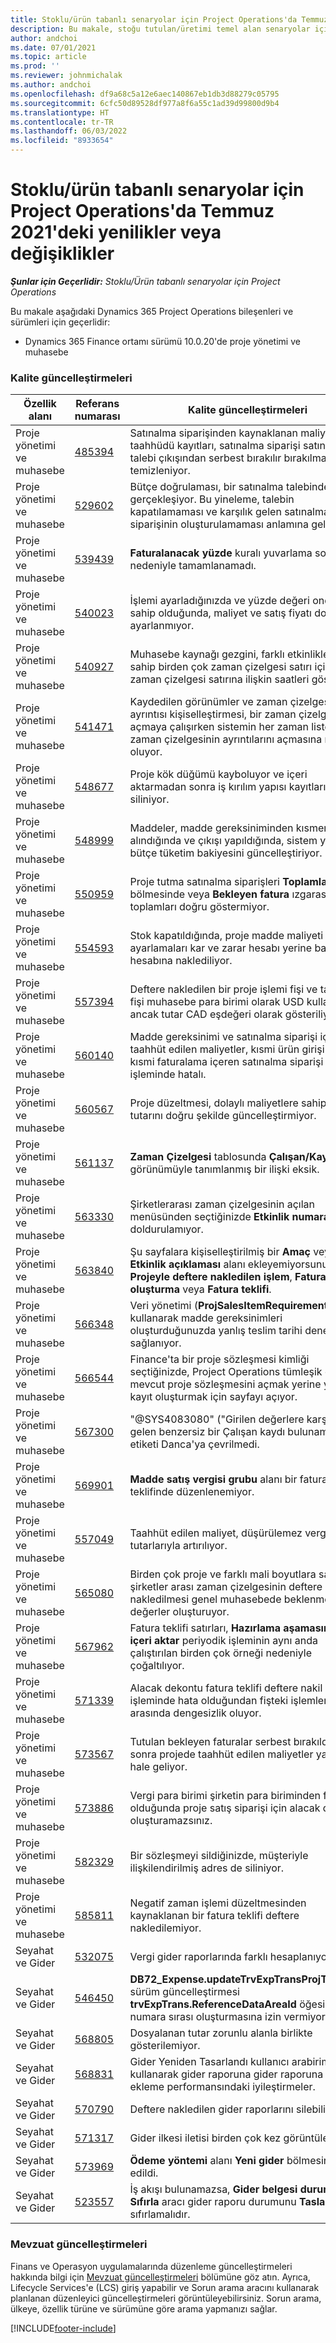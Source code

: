 ```yaml
---
title: Stoklu/ürün tabanlı senaryolar için Project Operations'da Temmuz 2021'deki yenilikler veya değişiklikler
description: Bu makale, stoğu tutulan/üretimi temel alan senaryolar için Project Operations Temmuz 2021 sürümünde yer alan kalite güncelleştirmeleri hakkında bilgi sağlar.
author: andchoi
ms.date: 07/01/2021
ms.topic: article
ms.prod: ''
ms.reviewer: johnmichalak
ms.author: andchoi
ms.openlocfilehash: df9a68c5a12e6aec140867eb1db3d88279c05795
ms.sourcegitcommit: 6cfc50d89528df977a8f6a55c1ad39d99800d9b4
ms.translationtype: HT
ms.contentlocale: tr-TR
ms.lasthandoff: 06/03/2022
ms.locfileid: "8933654"
---
```

# <a name="whats-new-or-changed-in-project-operations-july-2021-for-stockedproduction-based-scenarios"></a>Stoklu/ürün tabanlı senaryolar için Project Operations'da Temmuz 2021'deki yenilikler veya değişiklikler

_**Şunlar için Geçerlidir:** Stoklu/Ürün tabanlı senaryolar için Project Operations_

Bu makale aşağıdaki Dynamics 365 Project Operations bileşenleri ve sürümleri için geçerlidir:

- Dynamics 365 Finance ortamı sürümü 10.0.20'de proje yönetimi ve muhasebe
 
### <a name="quality-updates"></a>Kalite güncelleştirmeleri
                                                                                                                                                                                  
| Özellik alanı                      | Referans numarası| Kalite güncelleştirmeleri                                                                                                                                                                          |
|-----------------------------------|--------|---------------------------------------------------------------------------------------------------------------------------------------------------------------------------------|
| Proje yönetimi ve muhasebe | [485394](https://fix.lcs.dynamics.com/Issue/Details/?bugId=485394) | Satınalma siparişinden kaynaklanan maliyet taahhüdü kayıtları, satınalma siparişi satınalma talebi çıkışından serbest bırakılır bırakılmaz temizleniyor.                                                                           |
| Proje yönetimi ve muhasebe | [529602](https://fix.lcs.dynamics.com/Issue/Details/?bugId=529602) | Bütçe doğrulaması, bir satınalma talebinde iki kez gerçekleşiyor. Bu yineleme, talebin kapatılamaması ve karşılık gelen satınalma siparişinin oluşturulamaması anlamına geliyor.                                                                                                                        |
| Proje yönetimi ve muhasebe | [539439](https://fix.lcs.dynamics.com/Issue/Details/?bugId=539439) | **Faturalanacak yüzde** kuralı yuvarlama sorunu nedeniyle tamamlanamadı.                                                                              |
| Proje yönetimi ve muhasebe | [540023](https://fix.lcs.dynamics.com/Issue/Details/?bugId=540023) | İşlemi ayarladığınızda ve yüzde değeri ondalıklara sahip olduğunda, maliyet ve satış fiyatı doğru ayarlanmıyor.                                      |
| Proje yönetimi ve muhasebe | [540927](https://fix.lcs.dynamics.com/Issue/Details/?bugId=540927) | Muhasebe kaynağı gezgini, farklı etkinliklere sahip birden çok zaman çizelgesi satırı için tek bir zaman çizelgesi satırına ilişkin saatleri gösteriyor.                                      |
| Proje yönetimi ve muhasebe | [541471](https://fix.lcs.dynamics.com/Issue/Details/?bugId=541471) | Kaydedilen görünümler ve zaman çizelgesi satırı ayrıntısı kişiselleştirmesi, bir zaman çizelgesini açmaya çalışırken sistemin her zaman listedeki ilk zaman çizelgesinin ayrıntılarını açmasına neden oluyor.  |
| Proje yönetimi ve muhasebe | [548677](https://fix.lcs.dynamics.com/Issue/Details/?bugId=548677) | Proje kök düğümü kayboluyor ve içeri aktarmadan sonra iş kırılım yapısı kayıtları siliniyor.                                                                                             |
| Proje yönetimi ve muhasebe | [548999](https://fix.lcs.dynamics.com/Issue/Details/?bugId=548999) | Maddeler, madde gereksiniminden kısmen alındığında ve çıkışı yapıldığında, sistem yanlış bütçe tüketim bakiyesini güncelleştiriyor. |
| Proje yönetimi ve muhasebe | [550959](https://fix.lcs.dynamics.com/Issue/Details/?bugId=550959) | Proje tutma satınalma siparişleri **Toplamlar** bölmesinde veya **Bekleyen fatura** ızgarasında toplamları doğru göstermiyor.                                                                  |
| Proje yönetimi ve muhasebe | [554593](https://fix.lcs.dynamics.com/Issue/Details/?bugId=554593) | Stok kapatıldığında, proje madde maliyeti ayarlamaları kar ve zarar hesabı yerine bakiye hesabına naklediliyor.                                                            |
| Proje yönetimi ve muhasebe | [557394](https://fix.lcs.dynamics.com/Issue/Details/?bugId=557394) | Deftere nakledilen bir proje işlemi fişi ve tahmin fişi muhasebe para birimi olarak USD kullanıyor ancak tutar CAD eşdeğeri olarak gösteriliyor.              |
| Proje yönetimi ve muhasebe | [560140](https://fix.lcs.dynamics.com/Issue/Details/?bugId=560140) | Madde gereksinimi ve satınalma siparişi içeren taahhüt edilen maliyetler, kısmi ürün girişi ve kısmi faturalama içeren satınalma siparişi fatura işleminde hatalı.       |
| Proje yönetimi ve muhasebe | [560567](https://fix.lcs.dynamics.com/Issue/Details/?bugId=560567) | Proje düzeltmesi, dolaylı maliyetlere sahip satış tutarını doğru şekilde güncelleştirmiyor.                                                                                    |
| Proje yönetimi ve muhasebe | [561137](https://fix.lcs.dynamics.com/Issue/Details/?bugId=561137) | **Zaman Çizelgesi** tablosunda **Çalışan/Kaynak** görünümüyle tanımlanmış bir ilişki eksik.                                                                                   |
| Proje yönetimi ve muhasebe | [563330](https://fix.lcs.dynamics.com/Issue/Details/?bugId=563330) | Şirketlerarası zaman çizelgesinin açılan menüsünden seçtiğinizde **Etkinlik numarası alanı** doldurulamıyor.                                                                 |
| Proje yönetimi ve muhasebe | [563840](https://fix.lcs.dynamics.com/Issue/Details/?bugId=563840) | Şu sayfalara kişiselleştirilmiş bir **Amaç** veya **Etkinlik açıklaması** alanı ekleyemiyorsunuz: **Projeyle deftere nakledilen işlem**, **Fatura teklifi oluşturma** veya **Fatura teklifi**.  |
| Proje yönetimi ve muhasebe | [566348](https://fix.lcs.dynamics.com/Issue/Details/?bugId=566348) | Veri yönetimi (**ProjSalesItemRequirementEntity**) kullanarak madde gereksinimleri oluşturduğunuzda yanlış teslim tarihi denetimi sağlanıyor.                                              |
| Proje yönetimi ve muhasebe | [566544](https://fix.lcs.dynamics.com/Issue/Details/?bugId=566544) | Finance'ta bir proje sözleşmesi kimliği seçtiğinizde, Project Operations tümleşik ortamı, mevcut proje sözleşmesini açmak yerine yeni bir kayıt oluşturmak için sayfayı açıyor.                                                                                                                 |
| Proje yönetimi ve muhasebe | [567300](https://fix.lcs.dynamics.com/Issue/Details/?bugId=567300) |  "@SYS4083080" ("Girilen değerlere karşılık gelen benzersiz bir Çalışan kaydı bulunamıyor") etiketi Danca'ya çevrilmedi.                                |
| Proje yönetimi ve muhasebe | [569901](https://fix.lcs.dynamics.com/Issue/Details/?bugId=569901) | **Madde satış vergisi grubu** alanı bir fatura teklifinde düzenlenemiyor.                                                                               |
| Proje yönetimi ve muhasebe | [557049](https://fix.lcs.dynamics.com/Issue/Details/?bugId=557049) | Taahhüt edilen maliyet, düşürülemez vergi tutarlarıyla artırılıyor.                                                                                                    |
| Proje yönetimi ve muhasebe | [565080](https://fix.lcs.dynamics.com/Issue/Details/?bugId=565080) | Birden çok proje ve farklı mali boyutlara sahip bir şirketler arası zaman çizelgesinin deftere nakledilmesi genel muhasebede beklenmeyen değerler oluşturuyor.                             |
| Proje yönetimi ve muhasebe | [567962](https://fix.lcs.dynamics.com/Issue/Details/?bugId=567962) | Fatura teklifi satırları, **Hazırlama aşamasından içeri aktar** periyodik işleminin aynı anda çalıştırılan birden çok örneği nedeniyle çoğaltılıyor.                                      |
| Proje yönetimi ve muhasebe | [571339](https://fix.lcs.dynamics.com/Issue/Details/?bugId=571339) | Alacak dekontu fatura teklifi deftere nakil işleminde hata olduğundan fişteki işlemler arasında dengesizlik oluyor.    |
| Proje yönetimi ve muhasebe | [573567](https://fix.lcs.dynamics.com/Issue/Details/?bugId=573567) | Tutulan bekleyen faturalar serbest bırakıldıktan sonra projede taahhüt edilen maliyetler yanlış hale geliyor.                                                                             |
| Proje yönetimi ve muhasebe | [573886](https://fix.lcs.dynamics.com/Issue/Details/?bugId=573886) | Vergi para birimi şirketin para biriminden farklı olduğunda proje satış siparişi için alacak dekontu oluşturamazsınız.                                      |
| Proje yönetimi ve muhasebe | [582329](https://fix.lcs.dynamics.com/Issue/Details/?bugId=582329) | Bir sözleşmeyi sildiğinizde, müşteriyle ilişkilendirilmiş adres de siliniyor.                                                                                     |
| Proje yönetimi ve muhasebe | [585811](https://fix.lcs.dynamics.com/Issue/Details/?bugId=585811) | Negatif zaman işlemi düzeltmesinden kaynaklanan bir fatura teklifi deftere nakledilemiyor.                                                                    |
| Seyahat ve Gider                  | [532075](https://fix.lcs.dynamics.com/Issue/Details/?bugId=532075) | Vergi gider raporlarında farklı hesaplanıyor.                                                                                                                  |
| Seyahat ve Gider                  | [546450](https://fix.lcs.dynamics.com/Issue/Details/?bugId=546450) | **DB72_Expense.updateTrvExpTransProjTransId()** sürüm güncelleştirmesi **trvExpTrans.ReferenceDataAreaId** öğesinin yeni numara sırası oluşturmasına izin vermiyor.                    |
| Seyahat ve Gider                  | [568805](https://fix.lcs.dynamics.com/Issue/Details/?bugId=568805) | Dosyalanan tutar zorunlu alanla birlikte gösterilemiyor.                                                                                                             |
| Seyahat ve Gider                  | [568831](https://fix.lcs.dynamics.com/Issue/Details/?bugId=568831) | Gider Yeniden Tasarlandı kullanıcı arabirimi kullanarak gider raporuna gider raporuna gider ekleme performansındaki iyileştirmeler.                                                            |
| Seyahat ve Gider                  | [570790](https://fix.lcs.dynamics.com/Issue/Details/?bugId=570790) | Deftere nakledilen gider raporlarını silebilirsiniz.                                                                                           |
| Seyahat ve Gider                  | [571317](https://fix.lcs.dynamics.com/Issue/Details/?bugId=571317) | Gider ilkesi iletisi birden çok kez görüntüleniyoe.                                                                                                       |
| Seyahat ve Gider                  | [573969](https://fix.lcs.dynamics.com/Issue/Details/?bugId=573969) | **Ödeme yöntemi** alanı **Yeni gider** bölmesine dahil edildi.                                                                                                      |
| Seyahat ve Gider                  | [523557](https://fix.lcs.dynamics.com/Issue/Details/?bugId=523557) | İş akışı bulunamazsa, **Gider belgesi durumunu Sıfırla** aracı gider raporu durumunu **Taslak** olarak sıfırlamalıdır. 

### <a name="regulatory-updates"></a>Mevzuat güncelleştirmeleri
Finans ve Operasyon uygulamalarında düzenleme güncelleştirmeleri hakkında bilgi için [Mevzuat güncelleştirmeleri](/dynamics365/finance/localizations/regulatory-updates) bölümüne göz atın. Ayrıca, Lifecycle Services'e (LCS) giriş yapabilir ve Sorun arama aracını kullanarak planlanan düzenleyici güncelleştirmeleri görüntüleyebilirsiniz. Sorun arama, ülkeye, özellik türüne ve sürümüne göre arama yapmanızı sağlar.


[!INCLUDE[footer-include](../../includes/footer-banner.md)]
